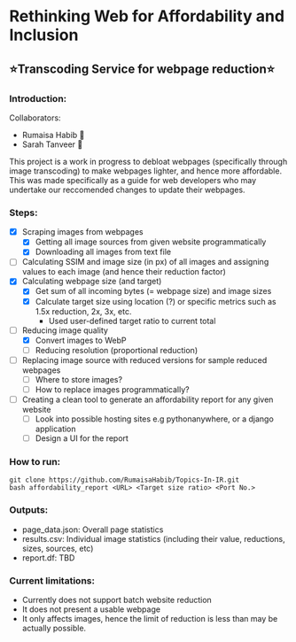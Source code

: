 
# Rethinking Web for Affordability and Inclusion
## ⭐Transcoding Service for webpage reduction⭐

### Introduction:
Collaborators:
 - Rumaisa Habib 🐸
 - Sarah Tanveer 🌻

This project is a work in progress to debloat webpages (specifically through image transcoding) to make webpages lighter, and hence more affordable. This was made specifically as a guide for web developers who may undertake our reccomended changes to update their webpages.

### Steps:
 - [x] Scraping images from webpages 
	 - [x] Getting all image sources from given website programmatically
	 - [x] Downloading all images from text file
 - [ ] Calculating SSIM and image size (in px) of all images and assigning values to each image (and hence their reduction factor)
 - [x] Calculating webpage size (and target)
	 - [x] Get sum of all incoming bytes (= webpage size) and image sizes
	 - [x] Calculate target size using location (?) or specific metrics such as 1.5x reduction, 2x, 3x, etc.
	 	- Used user-defined target ratio to current total
 - [ ] Reducing image quality
	 - [x] Convert images to WebP
	 - [ ] Reducing resolution (proportional reduction)
 - [ ] Replacing image source with reduced versions for sample reduced webpages
	 - [ ] Where to store images?
	 - [ ] How to replace images programmatically?
 - [ ] Creating a clean tool to generate an affordability report for any given website
	 - [ ] Look into possible hosting sites e.g pythonanywhere, or a django application
	 - [ ] Design a UI for the report 

### How to run:
```
git clone https://github.com/RumaisaHabib/Topics-In-IR.git
bash affordability_report <URL> <Target size ratio> <Port No.>
```

### Outputs:
- page_data.json: Overall page statistics
- results.csv: Individual image statistics (including their value, reductions, sizes, sources, etc)
- report.df: TBD

### Current limitations:
- Currently does not support batch website reduction
- It does not present a usable webpage
- It only affects images, hence the limit of reduction is less than may be actually possible.
